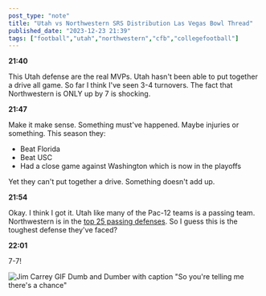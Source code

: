 ```yaml
---
post_type: "note" 
title: "Utah vs Northwestern SRS Distribution Las Vegas Bowl Thread"
published_date: "2023-12-23 21:39"
tags: ["football","utah","northwestern","cfb","collegefootball"]
---
```


**21:40**

This Utah defense are the real MVPs. Utah hasn't been able to put together a drive all game. So far I think I've seen 3-4 turnovers. The fact that Northwestern is ONLY up by 7 is shocking. 

**21:47**

Make it make sense. Something must've happened. Maybe injuries or something. This season they:

- Beat Florida
- Beat USC
- Had a close game against Washington which is now in the playoffs

Yet they can't put together a drive. Something doesn't add up.

**21:54**

Okay. I think I got it. Utah like many of the Pac-12 teams is a passing team. Northwestern is in the [top 25 passing defenses](https://www.foxsports.com/articles/college-football/2023-college-football-defense-rankings-team-pass-and-rush-stats). So I guess this is the toughest defense they've faced?

**22:01**

7-7!

![Jim Carrey GIF Dumb and Dumber with caption "So you're telling me there's a chance"](https://media.giphy.com/media/j6uK36y32LxQs/giphy.gif)